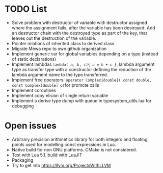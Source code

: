# TODO List

 * Solve problem with destructor of variable with destructor assigned where the assignment fails, after the variable has been destroyed. 
	Add an destructor chain with the destroyed type as part of the key, that leaves out the destruction of the variable.
 * Pointer relations of inherited class to derived class
 * Migrate Mewa repo to own github organization
 * Implement generic var for global variables depending on a type (instead of static declarations)
 * Implement lambdas ```lambda( a, b, c){ a = b + c }```, lambda argument type as transfer type with a constructor defining the reduction of the lambda argument name to the type transferred.
 * Implement free operators: ```operator Complex[double]( const double, const Complex[double] o)```for promote calls
 * Implement coroutines
 * Implement copy elision of single return variable
 * Implement a derive type dump with queue in typesystem_utils.lua for debugging

# Open issues
 * Arbitrary precision arithmetics library for both integers and floating points used for modelling const expressions in Lua.
 * Native build for non GNU platforms. CMake is not considered.
 * Test with Lua 5.1, build with LuaJIT
 * Packaging
 * Try to get into https://llvm.org/ProjectsWithLLVM

